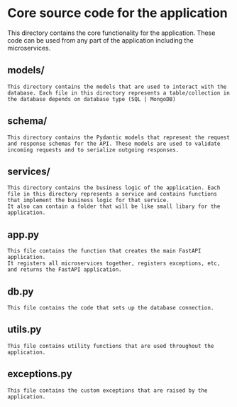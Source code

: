 # Core source code for the application
This directory contains the core functionality for the application. These code can be used from any part of the application including the microservices.

## models/
    This directory contains the models that are used to interact with the database. Each file in this directory represents a table/collection in the database depends on database type (SQL | MongoDB)

## schema/
    This directory contains the Pydantic models that represent the request and response schemas for the API. These models are used to validate incoming requests and to serialize outgoing responses.

## services/
    This directory contains the business logic of the application. Each file in this directory represents a service and contains functions that implement the business logic for that service.
    It also can contain a folder that will be like small libary for the application.

## app.py
    This file contains the function that creates the main FastAPI application. 
    It registers all microservices together, registers exceptions, etc, and returns the FastAPI application.

## db.py
    This file contains the code that sets up the database connection.

## utils.py
    This file contains utility functions that are used throughout the application.

## exceptions.py
    This file contains the custom exceptions that are raised by the application.